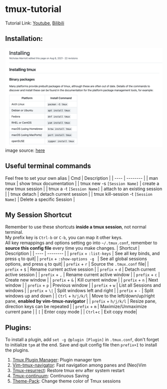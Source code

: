 # tmux-tutorial
Tutorial Link: [Youtube](https://www.youtube.com/watch?v=8CFmwNtW8M4), [Bilibili](https://www.bilibili.com/video/BV1Mj411N7xS/)
## Installation:
<img src="install.png"></img>
image source: [here](https://github.com/tmux/tmux/wiki/Installing)

## Useful terminal commands
Feel free to set your own alias 
| Cmd | Description |
| ---- | -------- |
| man tmux | show tmux documentation  |
| tmux new -s `[Session Name]` |  create a new tmux session |
| tmux a -t `[Session Name]` |  attach to an existing session |
| tmux detach |  detach current session |
| tmux kill-session -t `[Session Name]` | Delete a specific Session  |


## My Session Shortcut
Remember to use these shortcuts <strong>inside a tmux session</strong>, not normal terminal. <br/>
My prefix key is `Ctrl-b` or `C-b`, you can map it other keys.<br/> 
All key remappings and options setting go into `~/.tmux.conf`, remember to <strong>source this config file</strong> every time you make changes.
| Shortcut | Description |
| ---- | -------- |
| `prefix` + `:list-keys` | See all key binds, and press `q` to quit|
| `prefix` + `:show-options -g ` | See all global sessions options, and press `q` to quit|
| `prefix` + `r` | Source the `.tmux.conf` file|
| `prefix` + `$` | Rename current active session |
| `prefix` + `d` | Detach current active session |
| `prefix` + `,` | Rename current active window  |
| `prefix` + `c` | Create new window |
| `prefix` + `&` | Kill current window |
| `prefix` + `n` | Next window |
| `prefix` + `p` | Previous window |
| `prefix` + `w` | List all Sessions and windows |
| `prefix` + `\|` | Split windows left and right |
| `prefix` + `-` | Split windows up and down  |
| `Ctrl` + `h/j/k/l` | Move to the left/down/up/right pane, <strong>enabled by vim-tmux-navigator</strong>   |
| `prefix` + `h/j/k/l` | Resize pane, direction keys can be repeated  |
| `prefix` + `m` | Maximize/Unmaximize current pane  |
| `[`  | Enter copy mode  |
| `Ctrl`+`c`  | Exit copy mode|

## Plugins:
To install a plugin, add `set -g @plugin [Plugin]` in `.tmux.conf`, don't forget to initialize `tpm` at the end. Save and quit config file then `prefix+I` to install the plugins.
1. [Tmux Plugin Manager](https://github.com/tmux-plugins/tpm): Plugin manager tpm
2. [Vim-tmux-navigator](https://github.com/christoomey/vim-tmux-navigator):  Fast navigation among panes and (Neo)Vim
3. [Tmux-resurrect](https://github.com/tmux-plugins/tmux-resurrect): Restore tmux env after system restart
4. [Tmux-continuum](https://github.com/tmux-plugins/tmux-continuum): Continuous Saving
5. [Theme-Pack](https://github.com/jimeh/tmux-themepack): Change theme color of Tmux sessions
